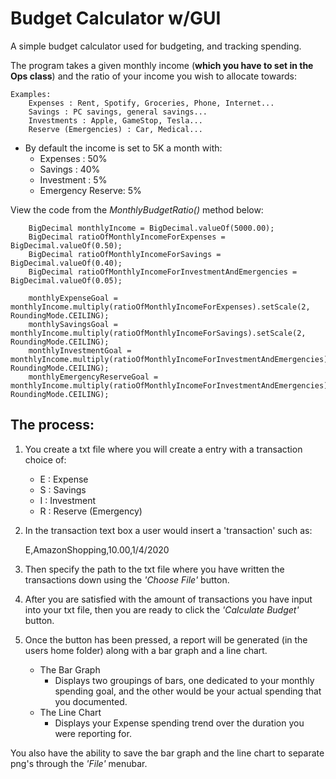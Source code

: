# Budget Calculator w/GUI

A simple budget calculator used for budgeting, and tracking spending.

The program takes a given monthly income (**which you have to set in the Ops class**) and the ratio of your income you wish to allocate towards: 

    Examples:
        Expenses : Rent, Spotify, Groceries, Phone, Internet...
        Savings : PC savings, general savings...
        Investments : Apple, GameStop, Tesla...
        Reserve (Emergencies) : Car, Medical...

* By default the income is set to 5K a month with:
  * Expenses : 50%
  * Savings : 40%
  * Investment : 5%
  * Emergency Reserve: 5%


View the code from the _MonthlyBudgetRatio()_ method below:

   		BigDecimal monthlyIncome = BigDecimal.valueOf(5000.00);
		BigDecimal ratioOfMonthlyIncomeForExpenses = BigDecimal.valueOf(0.50);
		BigDecimal ratioOfMonthlyIncomeForSavings = BigDecimal.valueOf(0.40);
		BigDecimal ratioOfMonthlyIncomeForInvestmentAndEmergencies = BigDecimal.valueOf(0.05);
		
		monthlyExpenseGoal = monthlyIncome.multiply(ratioOfMonthlyIncomeForExpenses).setScale(2, RoundingMode.CEILING);
		monthlySavingsGoal = monthlyIncome.multiply(ratioOfMonthlyIncomeForSavings).setScale(2, RoundingMode.CEILING);
		monthlyInvestmentGoal = monthlyIncome.multiply(ratioOfMonthlyIncomeForInvestmentAndEmergencies).setScale(2, RoundingMode.CEILING);
		monthlyEmergencyReserveGoal = monthlyIncome.multiply(ratioOfMonthlyIncomeForInvestmentAndEmergencies).setScale(2, RoundingMode.CEILING);

## The process:
1. You create a txt file where you will create a entry with a transaction choice of:
    * E : Expense
    * S : Savings
    * I : Investment
    * R : Reserve (Emergency)

2. In the transaction text box a user would insert a 'transaction' such as:
   
    E,AmazonShopping,10.00,1/4/2020
   

3. Then specify the path to the txt file where you have written the transactions down using the _'Choose File'_ button.

4. After you are satisfied with the amount of transactions you have input into your txt file, then you are ready to click the _'Calculate Budget'_ button.
   
5. Once the button has been pressed, a report will be generated (in the users home folder) along with a bar graph and a line chart.

    * The Bar Graph
        * Displays two groupings of bars, one dedicated to your monthly spending goal, and the other would be your actual spending that you documented.
    * The Line Chart
        * Displays your Expense spending trend over the duration you were reporting for.
        
You also have the ability to save the bar graph and the line chart to separate png's through the _'File'_ menubar.



